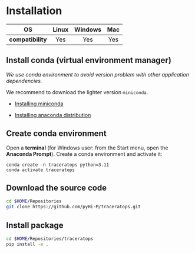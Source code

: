 # Installation

|OS|Linux|Windows|Mac|
|:-:|:-:|:-:|:-:|
|**compatibility**|Yes|Yes|Yes|

## Install conda (virtual environment manager)

*We use conda environment to avoid version problem with other application dependencies.*

We recommend to download the lighter version `miniconda`.

- [Installing miniconda](https://www.anaconda.com/docs/getting-started/miniconda/install#quickstart-install-instructions)

- [Installing anaconda distribution](https://www.anaconda.com/docs/getting-started/anaconda/install#basic-install-instructions)

## Create conda environment

Open a **terminal** (for Windows user: from the Start menu, open the **Anaconda Prompt**). Create a conda environment and activate it:
```
conda create -n traceratops python=3.11
conda activate traceratops
```

## Download the source code

```bash
cd $HOME/Repositories
git clone https://github.com/pyHi-M/traceratops.git
```


## Install package

```bash
cd $HOME/Repositories/traceratops
pip install -e .
```
